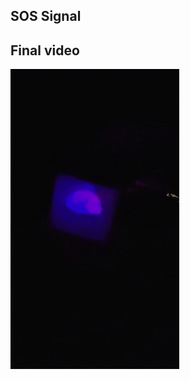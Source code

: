 ## SOS Signal

## Final video
![alt text](https://github.com/manouj/physicalComputing/blob/master/Arduino/horrorEmotion/giphy.gif "Logo Title Text 1")

